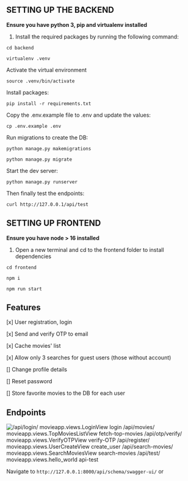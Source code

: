 ## SETTING UP THE BACKEND

**Ensure you have python 3, pip and virtualenv installed**

1. Install the required packages by running the following command:

```
cd backend
```

```
virtualenv .venv
```

Activate the virtual environment

```
source .venv/bin/activate
```

Install packages:

```
pip install -r requirements.txt
```

Copy the .env.example file to .env and update the values:

```
cp .env.example .env
```

Run migrations to create the DB:

```
python manage.py makemigrations
```

```
python manage.py migrate
```

Start the dev server:

```
python manage.py runserver
```

Then finally test the endpoints:

```
curl http://127.0.0.1/api/test
```

## SETTING UP FRONTEND

**Ensure you have node > 16 installed**

1. Open a new terminal and cd to the frontend folder to install dependencies

```
cd frontend
```

```
npm i
```

```
npm run start
```

## Features

[x] User registration, login

[x] Send and verify OTP to email

[x] Cache movies' list

[x] Allow only 3 searches for guest users (those without account)

[] Change profile details

[] Reset password

[] Store favorite movies to the DB for each user

## Endpoints

![/api/login/	movieapp.views.LoginView	login
/api/movies/	movieapp.views.TopMoviesListView	fetch-top-movies
/api/otp/verify/	movieapp.views.VerifyOTPView	verify-OTP
/api/register/	movieapp.views.UserCreateView	create_user
/api/search-movies/	movieapp.views.SearchMoviesView	search-movies
/api/test/	movieapp.views.hello_world	api-test](endpoints.png)

Navigate to `http://127.0.0.1:8000/api/schema/swagger-ui/` or 
